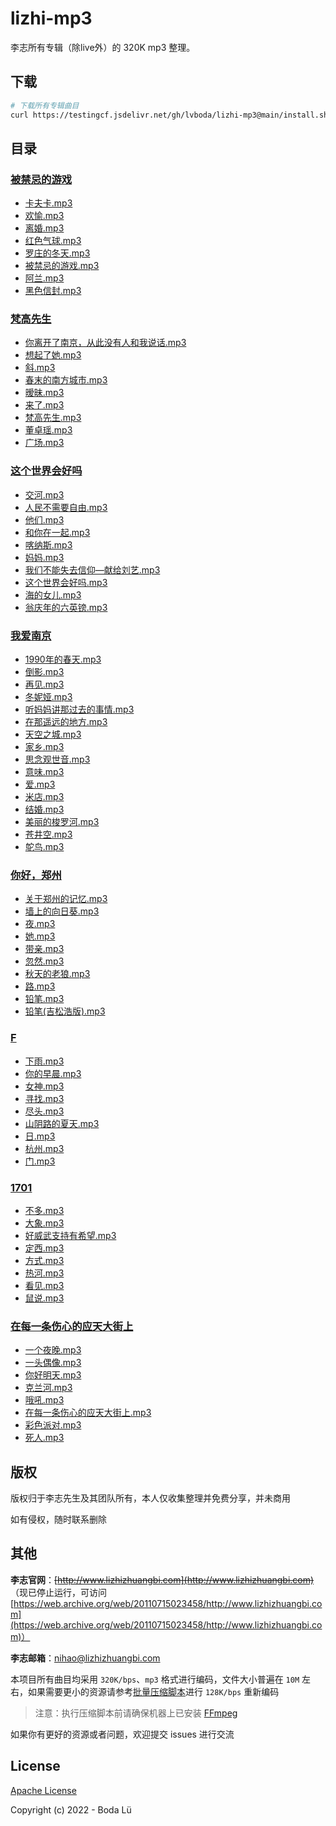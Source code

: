 # lizhi-mp3
李志所有专辑（除live外）的 320K mp3 整理。

## 下载
``` bash
# 下载所有专辑曲目
curl https://testingcf.jsdelivr.net/gh/lvboda/lizhi-mp3@main/install.sh | sh
```

## 目录
### [被禁忌的游戏](./publish/被禁忌的游戏)
- [卡夫卡.mp3](https://github.com/lvboda/lizhi-mp3/raw/main/publish/被禁忌的游戏/卡夫卡.mp3)
- [欢愉.mp3](https://github.com/lvboda/lizhi-mp3/raw/main/publish/被禁忌的游戏/欢愉.mp3)
- [离婚.mp3](https://github.com/lvboda/lizhi-mp3/raw/main/publish/被禁忌的游戏/离婚.mp3)
- [红色气球.mp3](https://github.com/lvboda/lizhi-mp3/raw/main/publish/被禁忌的游戏/红色气球.mp3)
- [罗庄的冬天.mp3](https://github.com/lvboda/lizhi-mp3/raw/main/publish/被禁忌的游戏/罗庄的冬天.mp3)
- [被禁忌的游戏.mp3](https://github.com/lvboda/lizhi-mp3/raw/main/publish/被禁忌的游戏/被禁忌的游戏.mp3)
- [阿兰.mp3](https://github.com/lvboda/lizhi-mp3/raw/main/publish/被禁忌的游戏/阿兰.mp3)
- [黑色信封.mp3](https://github.com/lvboda/lizhi-mp3/raw/main/publish/被禁忌的游戏/黑色信封.mp3)

### [梵高先生](./publish/梵高先生)
- [你离开了南京，从此没有人和我说话.mp3](https://github.com/lvboda/lizhi-mp3/raw/main/publish/梵高先生/你离开了南京，从此没有人和我说话.mp3)
- [想起了她.mp3](https://github.com/lvboda/lizhi-mp3/raw/main/publish/梵高先生/想起了她.mp3)
- [斜.mp3](https://github.com/lvboda/lizhi-mp3/raw/main/publish/梵高先生/斜.mp3)
- [春末的南方城市.mp3](https://github.com/lvboda/lizhi-mp3/raw/main/publish/梵高先生/春末的南方城市.mp3)
- [暧昧.mp3](https://github.com/lvboda/lizhi-mp3/raw/main/publish/梵高先生/暧昧.mp3)
- [来了.mp3](https://github.com/lvboda/lizhi-mp3/raw/main/publish/梵高先生/来了.mp3)
- [梵高先生.mp3](https://github.com/lvboda/lizhi-mp3/raw/main/publish/梵高先生/梵高先生.mp3)
- [董卓瑶.mp3](https://github.com/lvboda/lizhi-mp3/raw/main/publish/梵高先生/董卓瑶.mp3)
- [广场.mp3](https://github.com/lvboda/lizhi-mp3/raw/main/publish/梵高先生/广场.mp3)

### [这个世界会好吗](./publish/这个世界会好吗)
- [交河.mp3](https://github.com/lvboda/lizhi-mp3/raw/main/publish/这个世界会好吗/交河.mp3)
- [人民不需要自由.mp3](https://github.com/lvboda/lizhi-mp3/raw/main/publish/这个世界会好吗/人民不需要自由.mp3)
- [他们.mp3](https://github.com/lvboda/lizhi-mp3/raw/main/publish/这个世界会好吗/他们.mp3)
- [和你在一起.mp3](https://github.com/lvboda/lizhi-mp3/raw/main/publish/这个世界会好吗/和你在一起.mp3)
- [喀纳斯.mp3](https://github.com/lvboda/lizhi-mp3/raw/main/publish/这个世界会好吗/喀纳斯.mp3)
- [妈妈.mp3](https://github.com/lvboda/lizhi-mp3/raw/main/publish/这个世界会好吗/妈妈.mp3)
- [我们不能失去信仰—献给刘艺.mp3](https://github.com/lvboda/lizhi-mp3/raw/main/publish/这个世界会好吗/我们不能失去信仰—献给刘艺.mp3)
- [这个世界会好吗.mp3](https://github.com/lvboda/lizhi-mp3/raw/main/publish/这个世界会好吗/这个世界会好吗.mp3)
- [海的女儿.mp3](https://github.com/lvboda/lizhi-mp3/raw/main/publish/这个世界会好吗/海的女儿.mp3)
- [翁庆年的六英镑.mp3](https://github.com/lvboda/lizhi-mp3/raw/main/publish/这个世界会好吗/翁庆年的六英镑.mp3)

### [我爱南京](./publish/我爱南京)
- [1990年的春天.mp3](https://github.com/lvboda/lizhi-mp3/raw/main/publish/我爱南京/1990年的春天.mp3)
- [倒影.mp3](https://github.com/lvboda/lizhi-mp3/raw/main/publish/我爱南京/倒影.mp3)
- [再见.mp3](https://github.com/lvboda/lizhi-mp3/raw/main/publish/我爱南京/再见.mp3)
- [冬妮娅.mp3](https://github.com/lvboda/lizhi-mp3/raw/main/publish/我爱南京/冬妮娅.mp3)
- [听妈妈讲那过去的事情.mp3](https://github.com/lvboda/lizhi-mp3/raw/main/publish/我爱南京/听妈妈讲那过去的事情.mp3)
- [在那遥远的地方.mp3](https://github.com/lvboda/lizhi-mp3/raw/main/publish/我爱南京/在那遥远的地方.mp3)
- [天空之城.mp3](https://github.com/lvboda/lizhi-mp3/raw/main/publish/我爱南京/天空之城.mp3)
- [家乡.mp3](https://github.com/lvboda/lizhi-mp3/raw/main/publish/我爱南京/家乡.mp3)
- [思念观世音.mp3](https://github.com/lvboda/lizhi-mp3/raw/main/publish/我爱南京/思念观世音.mp3)
- [意味.mp3](https://github.com/lvboda/lizhi-mp3/raw/main/publish/我爱南京/意味.mp3)
- [爱.mp3](https://github.com/lvboda/lizhi-mp3/raw/main/publish/我爱南京/爱.mp3)
- [米店.mp3](https://github.com/lvboda/lizhi-mp3/raw/main/publish/我爱南京/米店.mp3)
- [结婚.mp3](https://github.com/lvboda/lizhi-mp3/raw/main/publish/我爱南京/结婚.mp3)
- [美丽的梭罗河.mp3](https://github.com/lvboda/lizhi-mp3/raw/main/publish/我爱南京/美丽的梭罗河.mp3)
- [苍井空.mp3](https://github.com/lvboda/lizhi-mp3/raw/main/publish/我爱南京/苍井空.mp3)
- [鸵鸟.mp3](https://github.com/lvboda/lizhi-mp3/raw/main/publish/我爱南京/鸵鸟.mp3)

### [你好，郑州](./publish/你好，郑州)
- [关于郑州的记忆.mp3](https://github.com/lvboda/lizhi-mp3/raw/main/publish/你好，郑州/关于郑州的记忆.mp3)
- [墙上的向日葵.mp3](https://github.com/lvboda/lizhi-mp3/raw/main/publish/你好，郑州/墙上的向日葵.mp3)
- [夜.mp3](https://github.com/lvboda/lizhi-mp3/raw/main/publish/你好，郑州/夜.mp3)
- [她.mp3](https://github.com/lvboda/lizhi-mp3/raw/main/publish/你好，郑州/她.mp3)
- [带亲.mp3](https://github.com/lvboda/lizhi-mp3/raw/main/publish/你好，郑州/带亲.mp3)
- [忽然.mp3](https://github.com/lvboda/lizhi-mp3/raw/main/publish/你好，郑州/忽然.mp3)
- [秋天的老狼.mp3](https://github.com/lvboda/lizhi-mp3/raw/main/publish/你好，郑州/秋天的老狼.mp3)
- [路.mp3](https://github.com/lvboda/lizhi-mp3/raw/main/publish/你好，郑州/路.mp3)
- [铅笔.mp3](https://github.com/lvboda/lizhi-mp3/raw/main/publish/你好，郑州/铅笔.mp3)
- [铅笔(吉松浩版).mp3](https://github.com/lvboda/lizhi-mp3/raw/main/publish/你好，郑州/铅笔(吉松浩版).mp3)

### [F](./publish/F)
- [下雨.mp3](https://github.com/lvboda/lizhi-mp3/raw/main/publish/F/下雨.mp3)
- [你的早晨.mp3](https://github.com/lvboda/lizhi-mp3/raw/main/publish/F/你的早晨.mp3)
- [女神.mp3](https://github.com/lvboda/lizhi-mp3/raw/main/publish/F/女神.mp3)
- [寻找.mp3](https://github.com/lvboda/lizhi-mp3/raw/main/publish/F/寻找.mp3)
- [尽头.mp3](https://github.com/lvboda/lizhi-mp3/raw/main/publish/F/尽头.mp3)
- [山阴路的夏天.mp3](https://github.com/lvboda/lizhi-mp3/raw/main/publish/F/山阴路的夏天.mp3)
- [日.mp3](https://github.com/lvboda/lizhi-mp3/raw/main/publish/F/日.mp3)
- [杭州.mp3](https://github.com/lvboda/lizhi-mp3/raw/main/publish/F/杭州.mp3)
- [门.mp3](https://github.com/lvboda/lizhi-mp3/raw/main/publish/F/门.mp3)

### [1701](./publish/1701)
- [不多.mp3](https://github.com/lvboda/lizhi-mp3/raw/main/publish/1701/不多.mp3)
- [大象.mp3](https://github.com/lvboda/lizhi-mp3/raw/main/publish/1701/大象.mp3)
- [好威武支持有希望.mp3](https://github.com/lvboda/lizhi-mp3/raw/main/publish/1701/好威武支持有希望.mp3)
- [定西.mp3](https://github.com/lvboda/lizhi-mp3/raw/main/publish/1701/定西.mp3)
- [方式.mp3](https://github.com/lvboda/lizhi-mp3/raw/main/publish/1701/方式.mp3)
- [热河.mp3](https://github.com/lvboda/lizhi-mp3/raw/main/publish/1701/热河.mp3)
- [看见.mp3](https://github.com/lvboda/lizhi-mp3/raw/main/publish/1701/看见.mp3)
- [鼠说.mp3](https://github.com/lvboda/lizhi-mp3/raw/main/publish/1701/鼠说.mp3)

### [在每一条伤心的应天大街上](./publish/在每一条伤心的应天大街上)
- [一个夜晚.mp3](https://github.com/lvboda/lizhi-mp3/raw/main/publish/在每一条伤心的应天大街上/一个夜晚.mp3)
- [一头偶像.mp3](https://github.com/lvboda/lizhi-mp3/raw/main/publish/在每一条伤心的应天大街上/一头偶像.mp3)
- [你好明天.mp3](https://github.com/lvboda/lizhi-mp3/raw/main/publish/在每一条伤心的应天大街上/你好明天.mp3)
- [克兰河.mp3](https://github.com/lvboda/lizhi-mp3/raw/main/publish/在每一条伤心的应天大街上/克兰河.mp3)
- [哦吼.mp3](https://github.com/lvboda/lizhi-mp3/raw/main/publish/在每一条伤心的应天大街上/哦吼.mp3)
- [在每一条伤心的应天大街上.mp3](https://github.com/lvboda/lizhi-mp3/raw/main/publish/在每一条伤心的应天大街上/在每一条伤心的应天大街上.mp3)
- [彩色派对.mp3](https://github.com/lvboda/lizhi-mp3/raw/main/publish/在每一条伤心的应天大街上/彩色派对.mp3)
- [死人.mp3](https://github.com/lvboda/lizhi-mp3/raw/main/publish/在每一条伤心的应天大街上/死人.mp3)

## 版权
版权归于李志先生及其团队所有，本人仅收集整理并免费分享，并未商用

如有侵权，随时联系删除

## 其他
**李志官网**：~~[http://www.lizhizhuangbi.com](http://www.lizhizhuangbi.com)~~ （现已停止运行，可访问[https://web.archive.org/web/20110715023458/http://www.lizhizhuangbi.com](https://web.archive.org/web/20110715023458/http://www.lizhizhuangbi.com)）

**李志邮箱**：[nihao@lizhizhuangbi.com](mailto:nihao@lizhizhuangbi.com)

本项目所有曲目均采用 `320K/bps`、`mp3` 格式进行编码，文件大小普遍在 `10M` 左右，如果需要更小的资源请参考[批量压缩脚本](./compress.sh)进行 `128K/bps` 重新编码

> 注意：执行压缩脚本前请确保机器上已安装 [FFmpeg](https://ffmpeg.org/download.html)

如果你有更好的资源或者问题，欢迎提交 issues 进行交流

## License

[Apache License](./LICENSE)

Copyright (c) 2022 - Boda Lü


